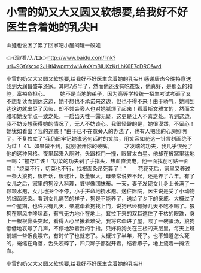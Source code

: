 # 小雪的奶又大又圆又软想要,给我好不好医生含着她的乳尖H
山娃也说困了累了回家吧小屋闷罐一般娃

👉/观/看/入/口👉http://www.baidu.com/link?url=9GtYscxq2JHtl4wpmtdwIAAxXmBlUXzKrLhK6E7cDRO&wd

小雪的奶又大又圆又软想要,给我好不好医生含着她的乳尖H	感谢唐杰今晚特意送我到大润昌盛车还家。其时7点半了，然而他还没有吃夜饭，他真好，是那么的和睦，富裕负担心。
　　她不是当地的弟子，因为高等学校统一招生考试考砸了又不想复读而到达这边，她不想也不承诺来这边，但也不得不来！由于骄气，她刚到达这边就出尽了风头，却不领会旁人也对她腻烦了起来！看着斯文雅文的，然而文雅和她没半点一致之处，一启齿天性一露无疑，这更是让人不喜之处。听到这边，我不妨设想获得她的情况了，无人不妨谈心。我很怪僻的是，她很漠然，不留心！她犹如看出了我的迷惑！"由于已不在意旁人的办法了，也有人把我的心房照明了，不复独立了"我仍旧牢记她说这句话时的笑脸，用笑容如花这一针言刻画绝不为过！
	41、如果做不到，就别张开你的破嘴。
　　才发端的功夫，我几乎恨死了他的这种风格。夜里起来入厕时，头跟柜门一撞，眼冒太白星。他却在被窝里猛地一喝：“撞存亡该！”切菜的功夫剁了手指头，热血直流电，他一面找创可贴一面骂：“烧菜不行，切菜也不行，找根面条吊死算了！”
　　花花死后，家里又养过一条大狼狗，很听话，很健壮，饭量很大，母亲常说养不起，还是养了六年。有了女儿之后，家里的狗没人料理，脏得像团抹布。一天，妻子发现女儿身上长满了一颗颗水疱，女儿地哭个不停，小手拼命地挠水疱。送往医院，医生说是受了小动物的细菌感染。看到女儿痛苦的样子，狗是不能养了，送给了乡下的亲戚。大概过了一个星期，也许只有几天，亲戚牵着狗找上门，说狗已经有好几天不吃不喝了。狼狗在寒风中哆嗦着，有气无力地仆在地上，耷拉下来的双耳遮住了干枯的眼珠，身上一根根骨头突起，看得人心里揪着难受，我将它牵进了屋，喂了一碗蛋汤，狼狗低低地哀号了几声，不停地舔着我的手指。只好将狗关在三楼的夹层里，每天上班前端一些饭食喂它，有时忙了也就忘了。大概过了半年，死了。也不知道怎么死的，蜷缩在角落，舌头咬碎了，四只蹄子都裂开着，结着疖子，地上流着一摊浓血。

小雪的奶又大又圆又软想要,给我好不好医生含着她的乳尖H
